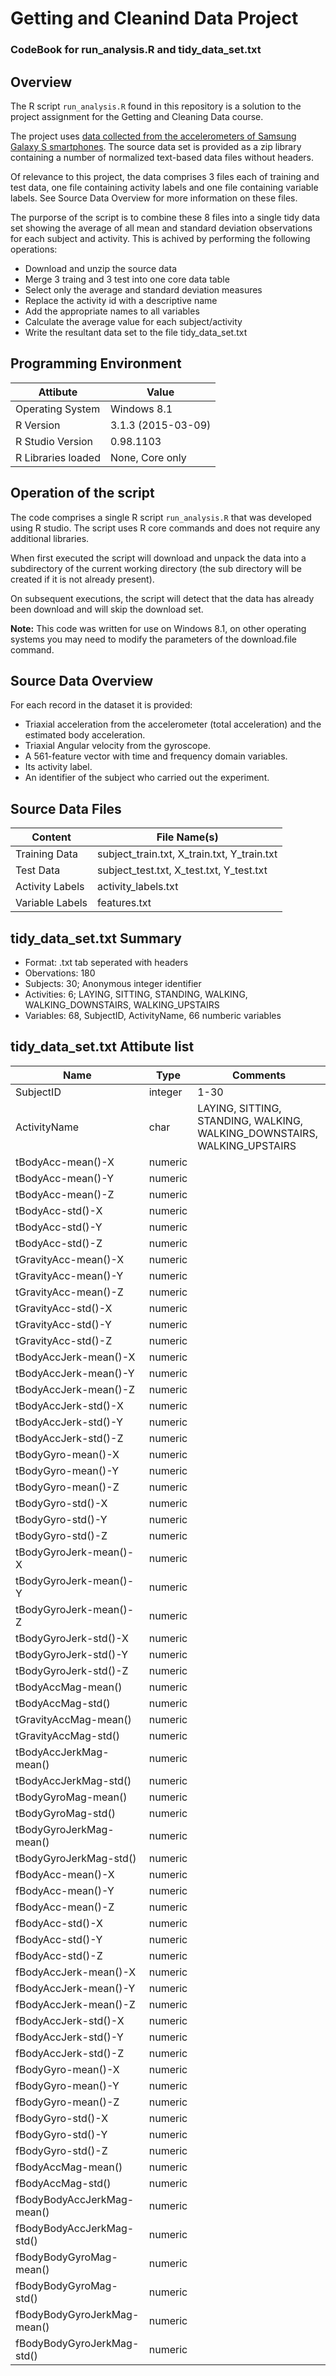 
# Getting and Cleanind Data Project
### CodeBook for run_analysis.R and tidy_data_set.txt

## Overview
The R script `run_analysis.R` found in this repository is a solution to the project assignment for the Getting and Cleaning Data course.  

The project uses [data collected from the accelerometers of Samsung Galaxy S smartphones](http://archive.ics.uci.edu/ml/datasets/Human+Activity+Recognition+Using+Smartphones). The source data set is provided as a zip library containing a number of normalized text-based data files without headers. 

Of relevance to this project, the data comprises 3 files each of training and test data, one file containing activity labels and one file containing variable labels. See Source Data Overview for more information on these files.

The purporse of the script is to combine these 8 files into a single tidy data set showing the average of all mean and standard deviation observations for each subject and activity. This is achived by performing the following operations:

- Download and unzip the source data
- Merge 3 traing and 3 test into one core data table
- Select only the average and standard deviation measures
- Replace the activity id with a descriptive name
- Add the appropriate names to all variables
- Calculate the average value for each subject/activity
- Write the resultant data set to the file tidy_data_set.txt

## Programming Environment

| Attibute            | Value          |
| ------------------- | -------------- |
| Operating System | Windows 8.1 |
| R Version | 3.1.3 (2015-03-09) |
| R Studio Version | 0.98.1103 |
| R Libraries loaded | None, Core only |


## Operation of the script

The code comprises a single R script `run_analysis.R` that was developed using R studio. The script uses R core commands and does not require any additional libraries.

When first executed the script will download and unpack the data into a subdirectory of the current working directory (the sub directory will be created if it is not already present). 

On subsequent executions, the script will detect that the data has already been download and will skip the download set.

**Note:** This code was written for use on Windows 8.1, on other operating systems you may need to modify the parameters of the download.file command.


## Source Data Overview

For each record in the dataset it is provided: 
- Triaxial acceleration from the accelerometer (total acceleration) and the estimated body acceleration. 
- Triaxial Angular velocity from the gyroscope. 
- A 561-feature vector with time and frequency domain variables. 
- Its activity label. 
- An identifier of the subject who carried out the experiment.

## Source Data Files

| Content         | File Name(s)                              |
| --------------- | ----------------------------------------- |
| Training Data | subject_train.txt, X_train.txt, Y_train.txt |
| Test Data | subject_test.txt, X_test.txt, Y_test.txt |
| Activity Labels | activity_labels.txt |
| Variable Labels | features.txt |


## tidy_data_set.txt Summary

- Format: .txt tab seperated with headers
- Obervations: 180
- Subjects: 30; Anonymous integer identifier
- Activities: 6; LAYING, SITTING, STANDING, WALKING, WALKING_DOWNSTAIRS, WALKING_UPSTAIRS
- Variables: 68, SubjectID, ActivityName, 66 numberic variables

## tidy_data_set.txt Attibute list

| Name                | Type    | Comments                       |
| ------------------- | ------- |----------------------------------- |
| SubjectID  | integer | 1-30 |
|ActivityName | char | LAYING, SITTING, STANDING, WALKING, WALKING_DOWNSTAIRS, WALKING_UPSTAIRS |
|tBodyAcc-mean()-X | numeric||
|tBodyAcc-mean()-Y | numeric||
|tBodyAcc-mean()-Z | numeric||
|tBodyAcc-std()-X | numeric||
|tBodyAcc-std()-Y | numeric||
|tBodyAcc-std()-Z | numeric||
|tGravityAcc-mean()-X | numeric||
|tGravityAcc-mean()-Y | numeric||
|tGravityAcc-mean()-Z | numeric||
|tGravityAcc-std()-X | numeric||
|tGravityAcc-std()-Y | numeric||
|tGravityAcc-std()-Z | numeric||
|tBodyAccJerk-mean()-X | numeric||
|tBodyAccJerk-mean()-Y | numeric||
|tBodyAccJerk-mean()-Z | numeric||
|tBodyAccJerk-std()-X | numeric||
|tBodyAccJerk-std()-Y | numeric||
|tBodyAccJerk-std()-Z | numeric||
|tBodyGyro-mean()-X | numeric||
|tBodyGyro-mean()-Y | numeric||
|tBodyGyro-mean()-Z | numeric||
|tBodyGyro-std()-X | numeric||
|tBodyGyro-std()-Y | numeric||
|tBodyGyro-std()-Z | numeric||
|tBodyGyroJerk-mean()-X | numeric||
|tBodyGyroJerk-mean()-Y | numeric||
|tBodyGyroJerk-mean()-Z | numeric||
|tBodyGyroJerk-std()-X | numeric||
|tBodyGyroJerk-std()-Y | numeric||
|tBodyGyroJerk-std()-Z | numeric||
|tBodyAccMag-mean() | numeric||
|tBodyAccMag-std() | numeric||
|tGravityAccMag-mean() | numeric||
|tGravityAccMag-std() | numeric||
|tBodyAccJerkMag-mean() | numeric||
|tBodyAccJerkMag-std() | numeric||
|tBodyGyroMag-mean() | numeric||
|tBodyGyroMag-std() | numeric||
|tBodyGyroJerkMag-mean() | numeric||
|tBodyGyroJerkMag-std() | numeric||
|fBodyAcc-mean()-X | numeric||
|fBodyAcc-mean()-Y | numeric||
|fBodyAcc-mean()-Z | numeric||
|fBodyAcc-std()-X | numeric||
|fBodyAcc-std()-Y | numeric||
|fBodyAcc-std()-Z | numeric||
|fBodyAccJerk-mean()-X | numeric||
|fBodyAccJerk-mean()-Y | numeric||
|fBodyAccJerk-mean()-Z | numeric||
|fBodyAccJerk-std()-X | numeric||
|fBodyAccJerk-std()-Y | numeric||
|fBodyAccJerk-std()-Z | numeric||
|fBodyGyro-mean()-X | numeric||
|fBodyGyro-mean()-Y | numeric||
|fBodyGyro-mean()-Z | numeric||
|fBodyGyro-std()-X | numeric||
|fBodyGyro-std()-Y | numeric||
|fBodyGyro-std()-Z | numeric||
|fBodyAccMag-mean() | numeric||
|fBodyAccMag-std() | numeric||
|fBodyBodyAccJerkMag-mean() | numeric||
|fBodyBodyAccJerkMag-std() | numeric||
|fBodyBodyGyroMag-mean() | numeric||
|fBodyBodyGyroMag-std() | numeric||
|fBodyBodyGyroJerkMag-mean() | numeric||
|fBodyBodyGyroJerkMag-std() | numeric||

